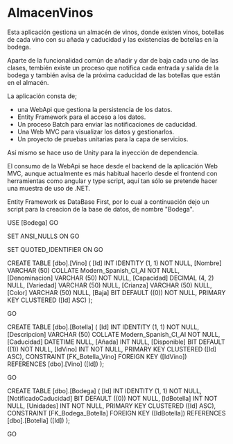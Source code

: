 # AlmacenVinos

Esta aplicación gestiona un almacén de vinos, donde existen vinos, botellas de cada vino con su añada y caducidad y las existencias de botellas en la bodega.

Aparte de la funcionalidad común de añadir y dar de baja cada uno de las clases, tembién existe un proceso que notifica cada entrada y salida de la bodega y también avisa de la próxima caducidad de las botellas que están en el almacén.

La aplicación consta de;
- una WebApi que gestiona la persistencia de los datos.
- Entity Framework para el acceso a los datos.
- Un proceso Batch para enviar las notificaciones de caducidad.
- Una Web MVC para visualizar los datos y gestionarlos.
- Un proyecto de pruebas unitarias para la capa de servicios.

Así mismo se hace uso de Unity para la inyección de dependencia.

El consumo de la WebApi se hace desde el backend de la aplicación Web MVC, aunque actualmente es más habitual hacerlo desde el frontend con herramientas como angular y type script, aquí tan sólo se pretende hacer una muestra de uso de .NET.

Entity Framework es DataBase First, por lo cual a continuación dejo un script para la creacion de la base de datos, de nombre "Bodega".



USE [Bodega]
GO

SET ANSI_NULLS ON
GO

SET QUOTED_IDENTIFIER ON
GO

CREATE TABLE [dbo].[Vino] (
    [Id]           INT            IDENTITY (1, 1) NOT NULL,
    [Nombre]       VARCHAR (50)   COLLATE Modern_Spanish_CI_AI NOT NULL,
    [Denominacion] VARCHAR (50)   NOT NULL,
    [Capacidad]    DECIMAL (4, 2) NULL,
    [Variedad]     VARCHAR (50)   NULL,
    [Crianza]      VARCHAR (50)   NULL,
    [Color]        VARCHAR (50)   NULL,
    [Baja]         BIT            DEFAULT ((0)) NOT NULL,
    PRIMARY KEY CLUSTERED ([Id] ASC)
);

GO

CREATE TABLE [dbo].[Botella] (
    [Id]          INT          IDENTITY (1, 1) NOT NULL,
    [Descripcion] VARCHAR (50) COLLATE Modern_Spanish_CI_AI NOT NULL,
    [Caducidad]   DATETIME     NULL,
    [Añada]       INT          NULL,
    [Disponible]  BIT          DEFAULT ((1)) NOT NULL,
    [IdVino]      INT          NOT NULL,
    PRIMARY KEY CLUSTERED ([Id] ASC),
    CONSTRAINT [FK_Botella_Vino] FOREIGN KEY ([IdVino]) REFERENCES [dbo].[Vino] ([Id])
);

GO

CREATE TABLE [dbo].[Bodega] (
    [Id]                  INT IDENTITY (1, 1) NOT NULL,
    [NotificadoCaducidad] BIT DEFAULT ((0)) NOT NULL,
    [IdBotella]           INT NOT NULL,
    [Unidades]            INT NOT NULL,
    PRIMARY KEY CLUSTERED ([Id] ASC),
    CONSTRAINT [FK_Bodega_Botella] FOREIGN KEY ([IdBotella]) REFERENCES [dbo].[Botella] ([Id])
);

GO

